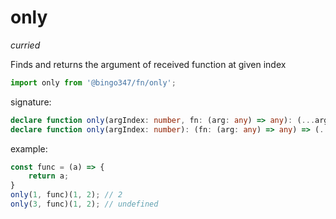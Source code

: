 # only
*curried*

Finds and returns the argument of received function at given index

```javascript
import only from '@bingo347/fn/only';
```
signature:

```typescript
declare function only(argIndex: number, fn: (arg: any) => any): (...args: any[]) => any;
declare function only(argIndex: number): (fn: (arg: any) => any) => (...args: any[]) => any;

```

example:

```javascript
const func = (a) => {
    return a;
}
only(1, func)(1, 2); // 2
only(3, func)(1, 2); // undefined
```
